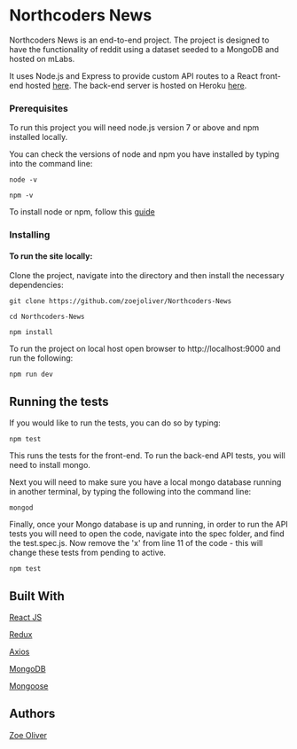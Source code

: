 # Northcoders News

Northcoders News is an end-to-end project. The project is designed to have the functionality of reddit using a dataset seeded to a MongoDB and hosted on mLabs. 

It uses Node.js and Express to provide custom API routes to a React front-end hosted [here](https://zjo-northcoders-news.herokuapp.com/). The back-end server is hosted on Heroku [here](https://northcoders-news-zjo.herokuapp.com/api/articles).

### Prerequisites

To run this project you will need node.js version 7 or above and npm installed locally.

You can check the versions of node and npm you have installed by typing into the command line:

```
node -v

npm -v
```

To install node or npm, follow this [guide](https://nodejs.org/en/download/package-manager/)

### Installing

#### To run the site locally:

Clone the project, navigate into the directory and then install the necessary dependencies:

```
git clone https://github.com/zoejoliver/Northcoders-News
```

```
cd Northcoders-News
```

```
npm install
```
To run the project on local host open browser to http://localhost:9000 and run the following:

```
npm run dev
```
## Running the tests

If you would like to run the tests, you can do so by typing:
```
npm test
```

This runs the tests for the front-end. To run the back-end API tests, you will need to install mongo.

Next you will need to make sure you have a local mongo database running in another terminal, by typing the following into the command line:

```
mongod
```

Finally, once your Mongo database is up and running, in order to run the API tests you will need to open the code, navigate into the spec folder, and find the test.spec.js. Now remove the 'x' from line 11 of the code - this will change these tests from pending to active.

```
npm test
```

## Built With
[React JS](https://reactjs.org/)

[Redux](https://redux.js.org/)

[Axios](https://www.npmjs.com/package/axios)

[MongoDB](https://www.mongodb.com/cloud/atlas/lp/general?jmp=search&utm_source=google&utm_campaign=EMEA-UK-IE-MongoDB-to-Atlas-Brand-Alpha&utm_keyword=mongodb&utm_device=c&utm_network=g&utm_medium=cpc&utm_creative=229921765157&utm_matchtype=e&_bt=229921765157&_bk=mongodb&_bm=e&_bn=g&gclid=Cj0KCQiAmITRBRCSARIsAEOZmr5nWbSmk1kiF8n10In8ATXubYeQuKnq-R5963PuhNbEyl-Pg1774W0aArGHEALw_wcB)

[Mongoose](http://mongoosejs.com/)


## Authors

[Zoe Oliver](https://github.com/zoejoliver)



